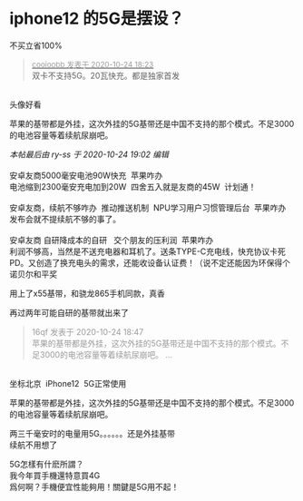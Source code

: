 # iphone12 的5G是摆设？


不买立省100%

<div class="quote"><blockquote><font size="2"><a href="https://www.hostloc.com/forum.php?mod=redirect&amp;goto=findpost&amp;pid=9346898&amp;ptid=758039" target="_blank"><font color="#999999">cooioobb 发表于 2020-10-24 18:23</font></a></font><br />
双卡不支持5G。20瓦快充。都是独家首发</blockquote></div><br />
头像好看

苹果的基带都是外挂，这次外挂的5G基带还是中国不支持的那个模式。不足3000的电池容量等着续航尿崩吧。

<i class="pstatus"> 本帖最后由 ry-ss 于 2020-10-24 19:02 编辑 </i><br />
<br />
安卓友商5000毫安电池90W快充&nbsp;&nbsp;苹果咋办<br />
电池缩到2300毫安充电加到20W&nbsp;&nbsp;四舍五入就是友商的45W&nbsp;&nbsp;计划通！<br />
<br />
安卓友商，续航不够咋办&nbsp;&nbsp;推动推送机制&nbsp;&nbsp;NPU学习用户习惯管理后台&nbsp;&nbsp;苹果咋办<br />
发布会就不提续航不够的事了。<br />
<br />
安卓友商 自研降成本的自研&nbsp; &nbsp;交个朋友的压利润&nbsp;&nbsp;苹果咋办<br />
利润不够高，当然是不送充电器和耳机了。送条TYPE-C充电线，快充协议卡死PD。又创造了换充电头的需求，还能收设备认证费！（说不定还能因为环保得个诺贝尔和平奖

用上了x55基带，和骁龙865手机同款，真香

再过两年可能自研的基带就出来了

<div class="quote"><blockquote><font color="#999999">16qf 发表于 2020-10-24 18:47</font><br />
<font color="#999999">苹果的基带都是外挂，这次外挂的5G基带还是中国不支持的那个模式。不足3000的电池容量等着续航尿崩吧。 ...</font></blockquote></div><br />
坐标北京&nbsp;&nbsp;iPhone12&nbsp;&nbsp;5G正常使用

苹果的基带都是外挂，这次外挂的5G基带还是中国不支持的那个模式。不足3000的电池容量等着续航尿崩吧。

两三千毫安时的电量用5G。。。。。。还是外挂基带 <br />
续航不用想了

5G怎樣有什麽所謂？<br />
我今年買手機還特意買4G<br />
爲何啊？手機便宜性能夠用！關鍵是5G用不起！
